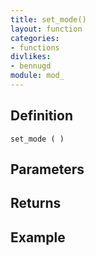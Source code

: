 ```yaml
---
title: set_mode()
layout: function
categories:
- functions
divlikes:
- bennugd
module: mod_
---
```


## Definition

    set_mode ( )

## Parameters

## Returns

## Example
